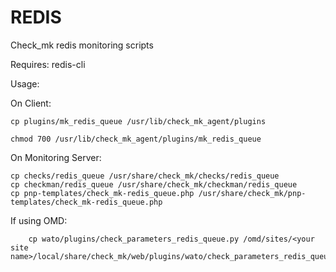REDIS
=====
Check_mk redis monitoring scripts

Requires: redis-cli

Usage:

On Client:
 
	cp plugins/mk_redis_queue /usr/lib/check_mk_agent/plugins
 
	chmod 700 /usr/lib/check_mk_agent/plugins/mk_redis_queue

On Monitoring Server:
 
	cp checks/redis_queue /usr/share/check_mk/checks/redis_queue
	cp checkman/redis_queue /usr/share/check_mk/checkman/redis_queue
	cp pnp-templates/check_mk-redis_queue.php /usr/share/check_mk/pnp-templates/check_mk-redis_queue.php

If using OMD:

        cp wato/plugins/check_parameters_redis_queue.py /omd/sites/<your site name>/local/share/check_mk/web/plugins/wato/check_parameters_redis_queue.py
